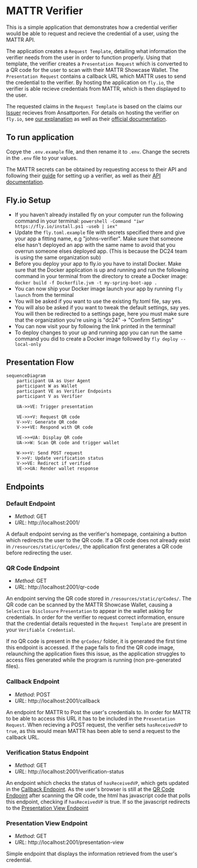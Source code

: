 # MATTR Verifier
This is a simple application that demonstrates how a credential verifier would be able to request and recieve the credential of a user, using the MATTR API.

The application creates a `Request Template`, detailing what information the verifier needs from the user in order to function properly. 
Using that template, the verifier creates a `Presentation Request` which is converted to a QR code for the user to scan with their MATTR Showcase Wallet. 
The `Presentation Request` contains a callback URL which MATTR uses to send the credential to the verifier.
By hosting the application on `fly.io`, the verifier is able recieve credentials from MATTR, which is then displayed to the user.

The requested claims in the `Request Template` is based on the claims our [Issuer](https://github.com/felleslosninger/dc24-eu-wallet) recieves from Ansattporten.
For details on hosting the verifier on `fly.io`, see [our explanation](https://github.com/felleslosninger/dc24-wallet-verifier/?tab=readme-ov-file#flyio-setup) as well as their [official documentation](https://fly.io/docs/getting-started/).
  
## To run application
Copye the `.env.example` file, and then rename it to `.env`. Change the secrets in the `.env` file to your values.

The MATTR secrets can be obtained by requesting access to their API and following their [guide](https://learn.mattr.global/guides/) for setting up a verifier, as well as their [API documentation](https://learn.mattr.global/api-reference/).

## Fly.io Setup
- If you haven't already installed fly on your computer run the following command in your terminal:
`powershell -Command "iwr https://fly.io/install.ps1 -useb | iex"`
- Update the `fly.toml.example` file with secrets specified there and give your app a fitting name, e.g "johns-verifier". Make sure that someone else hasn't deployed an app with the same name to avoid that you overrun someone elses deployed app. (This is because the DC24 team is using the same organization sub)
- Before you deploy your app to fly.io you have to install Docker. Make sure that the Docker application is up and running and run the following command in your terminal from the directory to create a Docker image:
`docker build -f Dockerfile.jvm -t my-spring-boot-app .`
- You can now ship your Docker image launch your app by running `fly launch` from the terminal
- You will be asked if you want to use the existing fly.toml file, say yes.
- You will also be asked if you want to tweak the default settings, say yes. You will then be redirected to a settings page, here you must make sure that the organization you're using is "dc24" -> "Confirm Settings"
- You can now visit your by following the link printed in the terminal!
- To deploy changes to your up and running app you can run the same command you did to create a Docker image followed by `fly deploy --local-only`



## Presentation Flow

```mermaid
sequenceDiagram    
    participant UA as User Agent
    participant W as Wallet
    participant VE as Verifier Endpoints
    participant V as Verifier

    UA->>VE: Trigger presentation 
    
    VE->>+V: Request QR code
    V->>V: Generate QR code
    V->>+VE: Respond with QR code

    VE->>+UA: Display QR code
    UA->>W: Scan QR code and trigger wallet

    W->>+V: Send POST request
    V->>V: Update verification status
    V->>VE: Redirect if verified
    VE->>UA: Render wallet response 
```


## Endpoints
### Default Endpoint

- _Method_: GET
- _URL_: http://localhost:2001/

A default endpoint serving as the verifier's homepage, containing a button which redirects the user to the QR code. If a QR code does not already exist in `/resources/static/qrCodes/`, the application first generates a QR code before redirecting the user.


### QR Code Endpoint

- _Method_: GET
- _URL_: http://localhost:2001/qr-code

An endpoint serving the QR code stored in `/resources/static/qrCodes/`. The QR code can be scanned by the MATTR Showcase Wallet, causing a `Selective Disclosure` `Presentation` to appear in the wallet asking for credentials. In order for the verifier to request correct information, ensure that the credential details requested in the `Request Template` are present in your `Verifiable Credential`.

If no QR code is present in the `qrCodes/` folder, it is generated the first time this endpoint is accessed. If the page fails to find the QR code image, relaunching the application fixes this issue, as the application struggles to access files generated while the program is running (non pre-generated files).


### Callback Endpoint

- _Method_: POST
- _URL_: http://localhost:2001/callback

An endpoint for MATTR to Post the user's credentials to. In order for MATTR to be able to access this URL it has to be included in the `Presentation Request`. When recieving a POST request, the verifier sets `hasReceivedVP` to `true`, as this would mean MATTR has been able to send a request to the callback URL.


### Verification Status Endpoint

- _Method_: GET
- _URL_: http://localhost:2001/verification-status

An endpoint which checks the status of `hasReceivedVP`, which gets updated in the [Callback Endpoint](https://github.com/felleslosninger/dc24-wallet-verifier/?tab=readme-ov-file#callback-endpoint). As the user's browser is still at the [QR Code Endpoint](https://github.com/felleslosninger/dc24-wallet-verifier/?tab=readme-ov-file#qr-code-endpoint) after scanning the QR code, the html has javascript code that polls this endpoint, checking if `hasReceivedVP` is true. If so the javascript redirects to the [Presentation View Endpoint](https://github.com/felleslosninger/dc24-wallet-verifier/?tab=readme-ov-file#presentation-view-endpoint)


### Presentation View Endpoint

- _Method_: GET
- _URL_: http://localhost:2001/presentation-view

Simple endpoint that displays the information retrieved from the user's credential.
